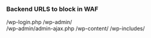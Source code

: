 ### Backend URLS to block in WAF

/wp-login.php
/wp-admin/   
/wp-admin/admin-ajax.php
/wp-content/ 
/wp-includes/

